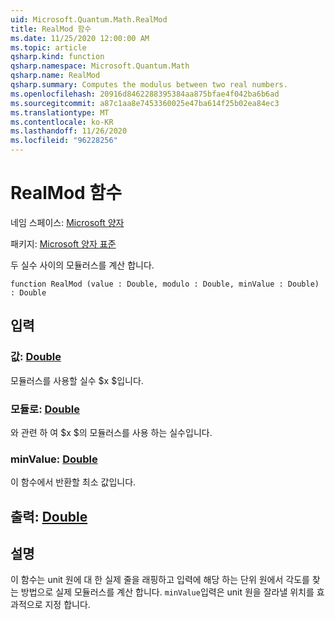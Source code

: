 ```yaml
---
uid: Microsoft.Quantum.Math.RealMod
title: RealMod 함수
ms.date: 11/25/2020 12:00:00 AM
ms.topic: article
qsharp.kind: function
qsharp.namespace: Microsoft.Quantum.Math
qsharp.name: RealMod
qsharp.summary: Computes the modulus between two real numbers.
ms.openlocfilehash: 20916d8462288395384aa875bfae4f042ba6b6ad
ms.sourcegitcommit: a87c1aa8e7453360025e47ba614f25b02ea84ec3
ms.translationtype: MT
ms.contentlocale: ko-KR
ms.lasthandoff: 11/26/2020
ms.locfileid: "96228256"
---
```

# <a name="realmod-function"></a>RealMod 함수

네임 스페이스: [Microsoft 양자](xref:Microsoft.Quantum.Math)

패키지: [Microsoft 양자 표준](https://nuget.org/packages/Microsoft.Quantum.Standard)


두 실수 사이의 모듈러스를 계산 합니다.

```qsharp
function RealMod (value : Double, modulo : Double, minValue : Double) : Double
```


## <a name="input"></a>입력

### <a name="value--double"></a>값: [Double](xref:microsoft.quantum.lang-ref.double)

모듈러스를 사용할 실수 $x $입니다.


### <a name="modulo--double"></a>모듈로: [Double](xref:microsoft.quantum.lang-ref.double)

와 관련 하 여 $x $의 모듈러스를 사용 하는 실수입니다.


### <a name="minvalue--double"></a>minValue: [Double](xref:microsoft.quantum.lang-ref.double)

이 함수에서 반환할 최소 값입니다.



## <a name="output--double"></a>출력: [Double](xref:microsoft.quantum.lang-ref.double)



## <a name="remarks"></a>설명

이 함수는 unit 원에 대 한 실제 줄을 래핑하고 입력에 해당 하는 단위 원에서 각도를 찾는 방법으로 실제 모듈러스를 계산 합니다.
`minValue`입력은 unit 원을 잘라낼 위치를 효과적으로 지정 합니다.
